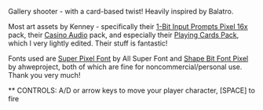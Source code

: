 Gallery shooter - with a card-based twist! 
Heavily inspired by Balatro.

Most art assets by Kenney - specifically their [1-Bit Input Prompts Pixel 16x](https://kenney.nl/assets/1-bit-input-prompts-pixel-16) pack, their [Casino Audio](https://kenney.nl/assets/casino-audio) pack, and especially their [Playing Cards Pack](https://kenney.nl/assets/playing-cards-pack), which I very lightly edited. Their stuff is fantastic!

Fonts used are [Super Pixel Font](https://www.fontspace.com/super-pixel-font-f112028) by All Super Font and [Shape Bit Font Pixel](https://www.fontspace.com/shape-bit-font-f103098) by ahweproject, both of which are fine for noncommercial/personal use. Thank you very much!

 ** CONTROLS: A/D or arrow keys to move your player character, [SPACE] to fire
